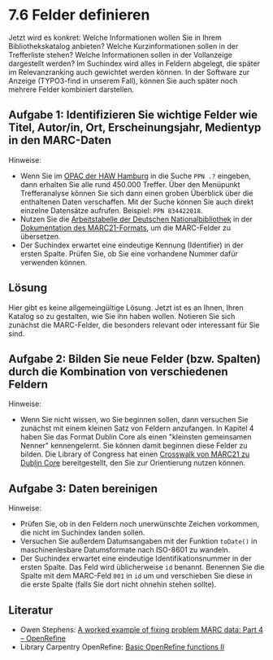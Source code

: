 # 7.6 Felder definieren

Jetzt wird es konkret: Welche Informationen wollen Sie in Ihrem Bibliothekskatalog anbieten? Welche Kurzinformationen sollen in der Trefferliste stehen? Welche Informationen sollen in der Vollanzeige dargestellt werden? Im Suchindex wird alles in Feldern abgelegt, die später im Relevanzranking auch gewichtet werden können. In der Software zur Anzeige (TYPO3-find in unserem Fall), können Sie auch später noch mehrere Felder kombiniert darstellen.

## Aufgabe 1: Identifizieren Sie wichtige Felder wie Titel, Autor/in, Ort, Erscheinungsjahr, Medientyp in den MARC-Daten

Hinweise:

* Wenn Sie im [OPAC der HAW Hamburg](https://kataloge.uni-hamburg.de/LNG=DU/DB=2/) in die Suche ```PPN .?``` eingeben, dann erhalten Sie alle rund 450.000 Treffer. Über den Menüpunkt Trefferanalyse können Sie sich dann einen groben Überblick über die enthaltenen Daten verschaffen. Mit der Suche können Sie auch direkt einzelne Datensätze aufrufen. Beispiel: ```PPN 834422018```.
* Nutzen Sie die [Arbeitstabelle der Deutschen Nationalbibliothek](http://www.dnb.de/SharedDocs/Downloads/DE/DNB/standardisierung/marc21FeldbeschreibungTitelExcel032016.zip) in der [Dokumentation des MARC21-Formats](http://www.dnb.de/DE/Standardisierung/Formate/MARC21/marc21_node.html), um die MARC-Felder zu übersetzen.
* Der Suchindex erwartet eine eindeutige Kennung (Identifier) in der ersten Spalte. Prüfen Sie, ob Sie eine vorhandene Nummer dafür verwenden können.

## Lösung

Hier gibt es keine allgemeingültige Lösung. Jetzt ist es an Ihnen, Ihren Katalog so zu gestalten, wie Sie ihn haben wollen. Notieren Sie sich zunächst die MARC-Felder, die besonders relevant oder interessant für Sie sind.

## Aufgabe 2: Bilden Sie neue Felder (bzw. Spalten) durch die Kombination von verschiedenen Feldern

Hinweise:

* Wenn Sie nicht wissen, wo Sie beginnen sollen, dann versuchen Sie zunächst mit einem kleinen Satz von Feldern anzufangen. In Kapitel 4 haben Sie das Format Dublin Core als einen "kleinsten gemeinsamen Nenner" kennengelernt. Sie können damit beginnen diese Felder zu bilden. Die Library of Congress hat einen [Crosswalk von MARC21 zu Dublin Core](http://www.loc.gov/marc/marc2dc.html) bereitgestellt, den Sie zur Orientierung nutzen können.

<!---

## Lösung

Vorgehen für Felder, die im Crosswalk von MARC21 zu Dublin Core (unqualified) genannt sind:

...

**Als JSON-Datei: [07_6-2.json](https://felixlohmeier.gitbooks.io/seminar-wir-bauen-uns-einen-bibliothekskatalog/content/openrefine/07_6-2.json)**

--->

## Aufgabe 3: Daten bereinigen

Hinweise:

* Prüfen Sie, ob in den Feldern noch unerwünschte Zeichen vorkommen, die nicht im Suchindex landen sollen.
* Versuchen Sie außerdem Datumsangaben mit der Funktion ```toDate()``` in maschinenlesbare Datumsformate nach ISO-8601 zu wandeln.
* Der Suchindex erwartet eine eindeutige Identifikationsnummer in der ersten Spalte. Das Feld wird üblicherweise ```id``` benannt. Benennen Sie die Spalte mit dem MARC-Feld ```001``` in ```id``` um und verschieben Sie diese in die erste Spalte (falls Sie dort nicht ohnehin stehen sollte).

<!---

## Lösung (für die Felder aus Lösung Aufgabe 2)

...

** Als JSON-Datei (für die Felder aus Lösung Aufgabe 2): [07_6-3.json](https://felixlohmeier.gitbooks.io/seminar-wir-bauen-uns-einen-bibliothekskatalog/content/openrefine/07_6-3.json)****

--->

## Literatur

* Owen Stephens: [A worked example of fixing problem MARC data: Part 4 – OpenRefine](http://www.meanboyfriend.com/overdue_ideas/2015/07/worked-example-fixing-marc-data-4/)
* Library Carpentry OpenRefine: [Basic OpenRefine functions II](https://data-lessons.github.io/library-openrefine/04-basic-functions-II/)
